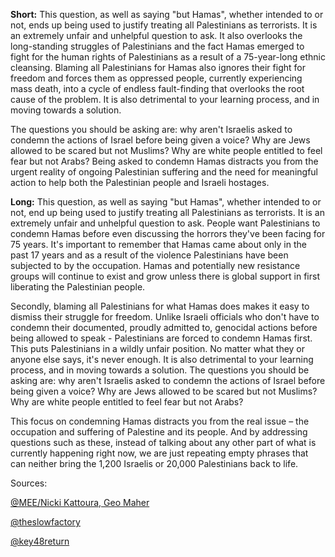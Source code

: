 **Short:** This question, as well as saying "but Hamas", whether intended to or not, ends up being used to justify treating all Palestinians as terrorists. It is an extremely unfair and unhelpful question to ask. It also overlooks the long-standing struggles of Palestinians and the fact Hamas emerged to fight for the human rights of Palestinians as a result of a 75-year-long ethnic cleansing. Blaming all Palestinians for Hamas also ignores their fight for freedom and forces them as oppressed people, currently experiencing mass death, into a cycle of endless fault-finding that overlooks the root cause of the problem. It is also detrimental to your learning process, and in moving towards a solution.

The questions you should be asking are: why aren't Israelis asked to condemn the actions of Israel before being given a voice? Why are Jews allowed to be scared but not Muslims? Why are white people entitled to feel fear but not Arabs? Being asked to condemn Hamas distracts you from the urgent reality of ongoing Palestinian suffering and the need for meaningful action to help both the Palestinian people and Israeli hostages.

**Long:** This question, as well as saying "but Hamas", whether intended to or not, end up being used to justify treating all Palestinians as terrorists. It is an extremely unfair and unhelpful question to ask. People want Palestinians to condemn Hamas before even discussing the horrors they've been facing for 75 years. It's important to remember that Hamas came about only in the past 17 years and as a result of the violence Palestinians have been subjected to by the occupation. Hamas and potentially new resistance groups will continue to exist and grow unless there is global support in first liberating the Palestinian people.

Secondly, blaming all Palestinians for what Hamas does makes it easy to dismiss their struggle for freedom. Unlike Israeli officials who don't have to condemn their documented, proudly admitted to, genocidal actions before being allowed to speak - Palestinians are forced to condemn Hamas first. This puts Palestinians in a wildly unfair position. No matter what they or anyone else says, it's never enough. It is also detrimental to your learning process, and in moving towards a solution. The questions you should be asking are: why aren't Israelis asked to condemn the actions of Israel before being given a voice? Why are Jews allowed to be scared but not Muslims? Why are white people entitled to feel fear but not Arabs?

This focus on condemning Hamas distracts you from the real issue – the occupation and suffering of Palestine and its people. And by addressing questions such as these, instead of talking about any other part of what is currently happening right now, we are just repeating empty phrases that can neither bring the 1,200 Israelis or 20,000 Palestinians back to life.

Sources:

[@MEE/Nicki Kattoura, Geo Maher](https://www.instagram.com/p/Czcq7T8qsCK/?igshid=MXBmampzN2pkMzF0NA%3D%3D)

[@theslowfactory](https://www.instagram.com/theslowfactory/?hl=en)

[@key48return](https://www.instagram.com/key48return/)
